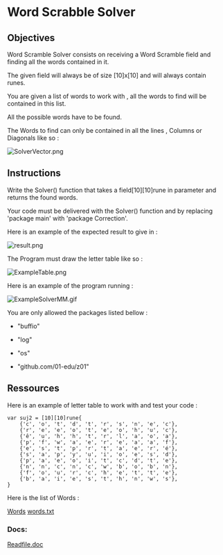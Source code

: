 # Word Scrabble Solver
## Objectives

Word Scramble Solver consists on receiving a Word Scramble field and finding all the words contained in it.

The given field will always be of size [10]x[10] and will always contain runes.

You are given a list of words to work with , all the words to find will be contained in this list.

All the possible words have to be found.


The Words to find can only be contained in all the lines , Columns or Diagonals like so :

![SolverVector.png](https://i.imgur.com/ZhTxNyI.png)



## Instructions

Write the Solver() function that takes a field[10][10]rune in parameter and returns the found words.

Your code must be delivered with the Solver() function and by replacing 'package main' with 'package Correction'.

Here is an example of the expected result to give in :

![result.png](https://i.imgur.com/zuHTl3o.png)

The Program must draw the letter table like so :

![ExampleTable.png](https://i.imgur.com/399ayl3.png)


Here is an example of the program running :

![ExampleSolverMM.gif](https://i.imgur.com/4XZvkVK.gif)

You are only allowed the packages listed bellow : 

- "buffio"

- "log"

- "os"

- "github.com/01-edu/z01"
## Ressources

Here is an example of letter table to work with and test your code : 
```
var suj2 = [10][10]rune{
	{'c', 'o', 't', 'd', 't', 'r', 's', 'n', 'e', 'c'},
	{'r', 'e', 'e', 'o', 't', 'e', 'o', 'h', 'u', 'c'},
	{'ê', 'u', 'h', 'h', 't', 'r', 'l', 'a', 'o', 'a'},
	{'p', 'f', 'w', 'a', 'e', 'r', 'e', 'a', 'a', 'f'},
	{'e', 's', 't', 'p', 'r', 't', 'a', 'e', 'r', 'é'},
	{'s', 'a', 'p', 'y', 'u', 'i', 'o', 'e', 's', 'd'},
	{'p', 'a', 'e', 'o', 'i', 't', 'c', 'd', 't', 'e'},
	{'n', 'n', 'c', 'n', 'c', 'w', 'b', 'o', 'b', 'n'},
	{'f', 'o', 'u', 'r', 'c', 'h', 'e', 't', 't', 'e'},
	{'b', 'a', 'i', 'e', 's', 't', 'h', 'n', 'w', 's'},
}
```

Here is the list of Words :

<a href="https://github.com/Lyon-Ynov-Campus/YTrack/blob/master/subjects/wssolver/words.txt" title="words" download>Words</a>
[words.txt](https://github.com/Lyon-Ynov-Campus/YTrack/blob/master/subjects/wssolver/words.txt)

### Docs:

[Readfile.doc](https://golangdocs.com/golang-read-file-line-by-line)

